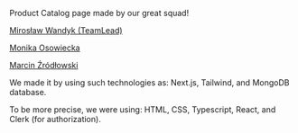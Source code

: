 Product Catalog page made by our great squad! 

[Mirosław Wandyk (TeamLead)](https://www.linkedin.com/in/miros%C5%82aw-wandyk-279b9b1a2/)

[Monika Osowiecka](https://www.linkedin.com/in/monika-osowiecka/)

[Marcin Źródłowski](https://www.linkedin.com/in/marcin-zrodlowski/)



We made it by using such technologies as: Next.js, Tailwind, and MongoDB database.

To be more precise, we were using: HTML, CSS, Typescript, React, and Clerk (for authorization).
